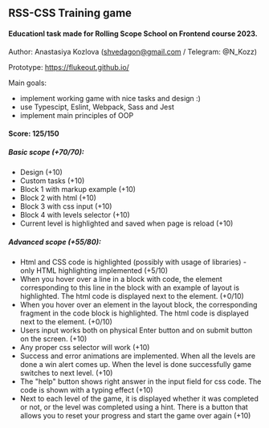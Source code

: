 ## RSS-CSS Training game

#### Educationl task made for Rolling Scope School on Frontend course 2023.

Author: Anastasiya Kozlova (shvedagon@gmail.com / Telegram:  @N_Kozz)

Prototype: https://flukeout.github.io/

Main goals: 
- implement working game with nice tasks and design :)
- use Typescipt, Eslint, Webpack, Sass and Jest
- implement main principles of OOP

#### Score: 125/150

##### Basic scope (+70/70):

- Design (+10)
- Custom tasks (+10)
- Block 1 with markup example (+10)
- Block 2 with html (+10)
- Block 3 with css input (+10)
- Block 4 with levels selector (+10)
- Current level is highlighted and saved when page is reload (+10)

##### Advanced scope (+55/80):

- Html and CSS code is highlighted (possibly with usage of libraries) - only HTML highlighting implemented (+5/10)
- When you hover over a line in a block with code, the element corresponding to this line in the block with an example of layout is highlighted. The html code is displayed next to the element. (+0/10)
- When you hover over an element in the layout block, the corresponding fragment in the code block is highlighted. The html code is displayed next to the element. (+0/10)
- Users input works both on physical Enter button and on submit button on the screen. (+10)
- Any proper css selector will work (+10)
- Success and error animations are implemented. When all the levels are done a win alert comes up. When the level is done successfully game switches to next level. (+10)
- The "help" button shows right answer in the input field for css code. The code is shown with a typing effect (+10)
- Next to each level of the game, it is displayed whether it was completed or not, or the level was completed using a hint. There is a button that allows you to reset your progress and start the game over again (+10)
